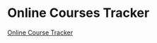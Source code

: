 # Online Courses Tracker

[Online Course Tracker](Online%20Courses%20Tracker%20ec54319119bf4ef1a212b1b15f620b21/Online%20Course%20Tracker%20d802a06a6d8b4f52adaa602f1e82b357.csv)